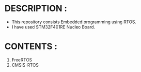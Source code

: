 # DESCRIPTION  :

- This repository consists Embedded programming using RTOS.
- I have used STM32F401RE Nucleo Board.

# CONTENTS  :
1. FreeRTOS
2. CMSIS-RTOS
  
